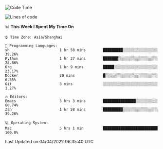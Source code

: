 <!--START_SECTION:waka-->
![Code Time](http://img.shields.io/badge/Code%20Time-691%20hrs%2059%20mins-blue)

![Lines of code](https://img.shields.io/badge/From%20Hello%20World%20I%27ve%20Written-22%20Thousand%20lines%20of%20code-blue)

📊 **This Week I Spent My Time On** 

```text
⌚︎ Time Zone: Asia/Shanghai

💬 Programming Languages: 
sh                       1 hr 58 mins        █████████░░░░░░░░░░░░░░░░   39.26% 
Python                   1 hr 27 mins        ███████░░░░░░░░░░░░░░░░░░   28.86% 
Org                      1 hr 9 mins         █████░░░░░░░░░░░░░░░░░░░░   23.17% 
Docker                   20 mins             █░░░░░░░░░░░░░░░░░░░░░░░░   6.85% 
Git                      3 mins              ░░░░░░░░░░░░░░░░░░░░░░░░░   1.27%

🔥 Editors: 
Emacs                    3 hrs 3 mins        ███████████████░░░░░░░░░░   60.74% 
Zsh                      1 hr 58 mins        █████████░░░░░░░░░░░░░░░░   39.26%

💻 Operating System: 
Mac                      5 hrs 1 min         █████████████████████████   100.0%

```


 Last Updated on 04/04/2022 06:35:40 UTC
<!--END_SECTION:waka-->
